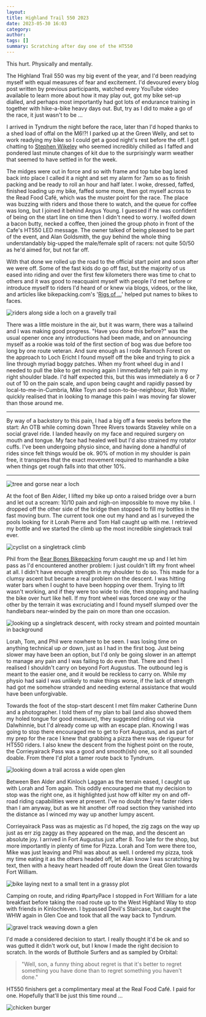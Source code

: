```yaml
---
layout: 
title: Highland Trail 550 2023
date: 2023-05-30 16:03
category: 
author: 
tags: []
summary: Scratching after day one of the HT550
---
```


This hurt. Physically and mentally. 

The Highland Trail 550 was my big event of the year, and I'd been readying myself with equal measures of fear and excitement. I'd devoured every blog post written by previous participants, watched every YouTube video available to learn more about how it may play out, got my bike set-up dialled, and perhaps most importantly had got lots of endurance training in together with hike-a-bike heavy days out. But, try as I did to make a go of the race, it just wasn't to be … 

I arrived in Tyndrum the night before the race, later than I'd hoped thanks to a shed load of offal on the M6!?! I parked up at the Green Welly, and set to work readying my bike so I could get a good night's rest before the off. I got chatting to [Stephen Wikeley](https://www.instagram.com/stevejwikeley/) who seemed incredibly chilled as I faffed and pondered last minute changes of kit due to the surprisingly warm weather that seemed to have settled in for the week.

The midges were out in force and so with frame and top tube bag laced back into place I called it a night and set my alarm for 7am so as to finish packing and be ready to roll an hour and half later. I woke, dressed, faffed, finished loading up my bike, faffed some more, then got myself across to the Read Food Café, which was the muster point for the race. The place was buzzing with riders and those there to watch, and the queue for coffee was long, but I joined it behind Angus Young. I guessed if he was confident of being on the start line on time then I didn't need to worry. I wolfed down a bacon butty, necked a coffee, then joined the group photo in front of the Cafe's HT550 LED message. The owner talked of being pleased to be part of the event, and Alan Goldsmith, the guy behind the whole thing understandably big-upped the male/female split of racers: not quite 50/50 as he'd aimed for, but not far off.

With that done we rolled up the road to the official start point and soon after we were off. Some of the fast kids do go off fast, but the majority of us eased into riding and over the first few kilometers there was time to chat to others and it was good to reacquaint myself with people I'd met before or introduce myself to riders I'd heard of or knew via blogs, videos, or the like, and articles like bikepacking.com's '[Rigs of …](https://bikepacking.com/bikes/2023-highland-trail-550-rigs/)' helped put names to bikes to faces. 

![riders along side a loch on a gravelly trail](/img/ht550/01.jpg)

There was a little moisture in the air, but it was warm, there was a tailwind and I was making good progress. "Have you done this before?" was the usual opener once any introductions had been made, and on announcing myself as a rookie was told of the first section of bog was due before too long by one route veteran. And sure enough as I rode Rannoch Forest on the approach to Loch Ericht I found myself off the bike and trying to pick a line through myriad boggy patches. When my front wheel dug in and I needed to pull the bike to get moving again I immediately felt pain in my right shoulder blade. I'd half expected this, but this was immediately a 6 or 7 out of 10 on the pain scale, and upon being caught and rapidly passed by local-to-me-in-Cumbria, Mike Toyn and soon-to-be-neighbour, Rob Waller, quickly realised that in looking to manage this pain I was moving far slower than those around me. 

---
By way of a backstory to this pain, I had a big off a few weeks before the start: An OTB while coming down Three Rivers towards Staveley while on a social gravel ride. I landed heavily on my face and required surgery on mouth and tongue. My face had healed well but I'd also strained my rotator cuffs. I've been undergoing physio since, and having done a handful of rides since felt things would be ok. 90% of motion in my shoulder is pain free, it transpires that the exact movement required to manhandle a bike when things get rough falls into that other 10%.

---

![tree and gorse near a loch](/img/ht550/02.jpg)

At the foot of Ben Alder, I lifted my bike up onto a raised bridge over a burn and let out a scream: 10/10 pain and nigh-on impossible to move my bike. I dropped off the other side of the bridge then stopped to fill my bottles in the fast moving burn. The current took one out my hand and as I surveyed the pools looking for it Lorah Pierre and Tom Hall caught up with me. I retrieved my bottle and we started the climb up the most incredible singletrack trail ever. 

![cyclist on a singletrack climb](/img/ht550/03.jpg)

Phil from the [Bear Bones Bikepacking](https://bearbonesbikepacking.co.uk) forum caught me up and I let him pass as I'd encountered another problem: I just couldn't lift my front wheel at all. I didn't have enough strength in my shoulder to do so. This made for a clumsy ascent but became a real problem on the descent. I was hitting water bars when I ought to have been hopping over them. Trying to lift wasn't working, and if they were too wide to ride, then stopping and hauling the bike over hurt like hell. If my front wheel was forced one way or the other by the terrain it was excruciating and I found myself slumped over the handlebars near-winded by the pain on more than one occasion. 

![looking up a singletrack descent, with rocky stream and pointed mountain in background](/img/ht550/04.jpg)

Lorah, Tom, and Phil were nowhere to be seen. I was losing time on anything technical up _or_ down, just as I had in the first bog. Just being slower may have been an option, but I'd only be going slower in an attempt to manage any pain and I was failing to do even that. There and then I realised I shouldn't carry on beyond Fort Augustus. The outbound leg is meant to the easier one, and it would be reckless to carry on. While my physio had said I was unlikely to make things worse, if the lack of strength had got me somehow stranded and needing external assistance that would have been unforgivable. 

Towards the foot of the stop-start descent I met film maker Catherine Dunn and a photographer. I told them of my plan to bail (and also showed them my holed tongue for good measure), they suggested riding out via Dalwhinnie, but I'd already come up with an escape plan. Knowing I was going to stop there encouraged me to get to Fort Augustus, and as part of my prep for the race I knew that grabbing a pizza there was de rigueur for HT550 riders. I also knew the descent from the highest point on the route, the Corrieyairack Pass was a good and smooth(ish) one, so it all sounded doable. From there I'd plot a tamer route back to Tyndrum.

![looking down a trail across a wide open glen](/img/ht550/05.jpg)

Between Ben Alder and Kinloch Laggan as the terrain eased, I caught up with Lorah and Tom again. This oddly encouraged me that my decision to stop was the right one, as it highlighted just how off kilter my on and off-road riding capabilities were at present. I've no doubt they're faster riders than I am anyway, but as we hit another off road section they vanished into the distance as I winced my way up another lumpy ascent. 

Corrieyairack Pass was as majestic as I'd hoped, the zig zags on the way up just as err zig zaggy as they appeared on the map, and the descent an absolute joy. I arrived in Fort Augustus just after 8. Too late for the shop, but more importantly in plenty of time for Pizza. Lorah and Tom were there too, Mike was just leaving and Phil was about as well. I ordered my pizza, took my time eating it as the others headed off, let Alan know I was scratching by text, then with a heavy heart headed off route down the Great Glen towards Fort William.

![bike laying next to a small tent in a grassy plot](/img/ht550/06.jpg)

Camping on route, and riding #partyPace I stopped in Fort William for a late breakfast before taking the road route up to the West Highland Way to stop with friends in Kinlochleven. I bypassed Devil's Staircase, but caught the WHW again in Glen Coe and took that all the way back to Tyndrum. 

![gravel track weaving down a glen](/img/ht550/07.jpg)

I'd made a considered decision to start. I really thought it'd be ok and so was gutted it didn't work out, but I know I made the right decision to scratch. In the words of Butthole Surfers and as sampled by Orbital: 

> "Well, son, a funny thing about regret is that it's better to regret something you have done than to regret something you haven't done."

HT550 finishers get a complimentary meal at the Real Food Café. I paid for one. Hopefully that'll be just this time round … 

![chicken burger](/img/ht550/08.jpg)